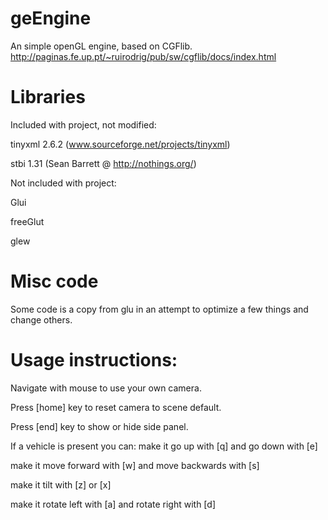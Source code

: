 geEngine
========

An simple openGL engine, based on CGFlib.
http://paginas.fe.up.pt/~ruirodrig/pub/sw/cgflib/docs/index.html


Libraries
=======
Included with project, not modified:

tinyxml 2.6.2  (www.sourceforge.net/projects/tinyxml)

stbi    1.31   (Sean Barrett @ http://nothings.org/)


Not included with project:

Glui

freeGlut

glew


Misc code
=======

Some code is a copy from glu in an attempt to optimize a few things and
change others.


Usage instructions:
=======

Navigate with mouse to use your own camera.


Press [home] key to reset camera to scene default.

Press [end] key to show or hide side panel.


If a vehicle is present you can:
  make it go up with [q] and go down with [e]

  make it move forward with [w] and move backwards with [s]

  make it tilt with [z] or [x]

  make it rotate left with [a] and rotate right with [d]
